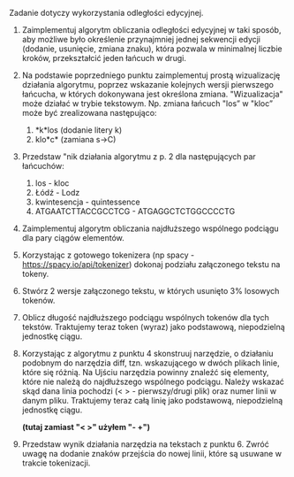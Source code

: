 Zadanie dotyczy wykorzystania odległości edycyjnej.
1. Zaimplementuj algorytm obliczania odległości edycyjnej w taki sposób, aby możliwe było określenie przynajmniej jednej sekwencji edycji (dodanie, usunięcie,
zmiana znaku), która pozwala w minimalnej liczbie kroków, przekształcić jeden łańcuch w drugi.
2. Na podstawie poprzedniego punktu zaimplementuj prostą wizualizację działania algorytmu, poprzez wskazanie kolejnych wersji pierwszego łańcucha, w których
dokonywana jest określona zmiana. "Wizualizacja" może działać w trybie tekstowym. Np. zmiana łańcuch "los” w "kloc” może być zrealizowana następująco:
    1. \*k\*los (dodanie litery k)
    2. klo\*c\* (zamiana s->C)
3. Przedstaw "nik działania algorytmu z p. 2 dla następujących par łańcuchów:
    1. los - kloc
    2. Łódź - Lodz
    3. kwintesencja - quintessence
    4. ATGAATCTTACCGCCTCG - ATGAGGCTCTGGCCCCTG
4. Zaimplementuj algorytm obliczania najdłuższego wspólnego podciągu dla pary ciągów elementów.
5. Korzystając z gotowego tokenizera (np spacy - https://spacy.io/api/tokenizer) dokonaj podziału załączonego tekstu na tokeny.
6. Stwórz 2 wersje załączonego tekstu, w których usunięto 3% losowych tokenów.
7. Oblicz długość najdłuższego podciągu wspólnych tokenów dla tych tekstów. Traktujemy teraz token (wyraz) jako podstawową, niepodzielną jednostkę ciągu.
8. Korzystając z algorytmu z punktu 4 skonstruuj narzędzie, o działaniu podobnym do narzędzia diff, tzn. wskazującego w dwóch plikach linie, które się różnią. Na
Ujściu narzędzia powinny znaleźć się elementy, które nie należą do najdłuższego wspólnego podciągu. Należy wskazać skąd dana linia pochodzi (< > -
pierwszy/drugi plik) oraz numer linii w danym pliku. Traktujemy teraz całą linię jako podstawową, niepodzielną jednostkę ciągu.

    **(tutaj zamiast "< >" użyłem "- +")**

9. Przedstaw wynik działania narzędzia na tekstach z punktu 6. Zwróć uwagę na dodanie znaków przejścia do nowej linii, które są usuwane w trakcie tokenizacji.